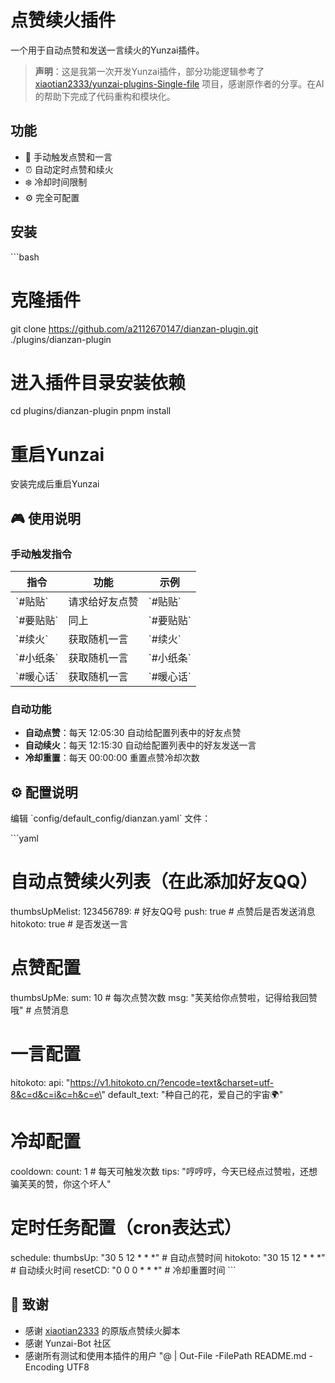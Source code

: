 # 点赞续火插件

一个用于自动点赞和发送一言续火的Yunzai插件。

> **声明**：这是我第一次开发Yunzai插件，部分功能逻辑参考了 [xiaotian2333/yunzai-plugins-Single-file](https://github.com/xiaotian2333/yunzai-plugins-Single-file/blob/main/%E7%82%B9%E8%B5%9E%E7%BB%AD%E7%81%AB.js) 项目，感谢原作者的分享。在AI的帮助下完成了代码重构和模块化。

## 功能
- 🎯 手动触发点赞和一言
- ⏰ 自动定时点赞和续火
- ❄️ 冷却时间限制
- ⚙️ 完全可配置

## 安装
\`\`\`bash
# 克隆插件

git clone https://github.com/a2112670147/dianzan-plugin.git ./plugins/dianzan-plugin

# 进入插件目录安装依赖
cd plugins/dianzan-plugin
pnpm install

# 重启Yunzai
安装完成后重启Yunzai

## 🎮 使用说明

### 手动触发指令
| 指令 | 功能 | 示例 |
|------|------|------|
| \`#贴贴\` | 请求给好友点赞 | \`#贴贴\` |
| \`#要贴贴\` | 同上 | \`#要贴贴\` |
| \`#续火\` | 获取随机一言 | \`#续火\` |
| \`#小纸条\` | 获取随机一言 | \`#小纸条\` |
| \`#暖心话\` | 获取随机一言 | \`#暖心话\` |

### 自动功能
- **自动点赞**：每天 12:05:30 自动给配置列表中的好友点赞
- **自动续火**：每天 12:15:30 自动给配置列表中的好友发送一言
- **冷却重置**：每天 00:00:00 重置点赞冷却次数

## ⚙️ 配置说明

编辑 \`config/default_config/dianzan.yaml\` 文件：

\`\`\`yaml
# 自动点赞续火列表（在此添加好友QQ）
thumbsUpMelist:
  123456789:    # 好友QQ号
    push: true       # 点赞后是否发送消息
    hitokoto: true   # 是否发送一言

# 点赞配置
thumbsUpMe:
  sum: 10           # 每次点赞次数
  msg: \"芙芙给你点赞啦，记得给我回赞哦\"  # 点赞消息

# 一言配置
hitokoto:
  api: \"https://v1.hitokoto.cn/?encode=text&charset=utf-8&c=d&c=i&c=h&c=e\"
  default_text: \"种自己的花，爱自己的宇宙🌍\"

# 冷却配置
cooldown:
  count: 1          # 每天可触发次数
  tips: \"哼哼哼，今天已经点过赞啦，还想骗芙芙的赞，你这个坏人\"

# 定时任务配置（cron表达式）
schedule:
  thumbsUp: \"30 5 12 * * *\"    # 自动点赞时间
  hitokoto: \"30 15 12 * * *\"   # 自动续火时间
  resetCD: \"0 0 0 * * *\"       # 冷却重置时间
\`\`\`

## 🙏 致谢
- 感谢 [xiaotian2333](https://github.com/xiaotian2333) 的原版点赞续火脚本
- 感谢 Yunzai-Bot 社区
- 感谢所有测试和使用本插件的用户
"@ | Out-File -FilePath README.md -Encoding UTF8
